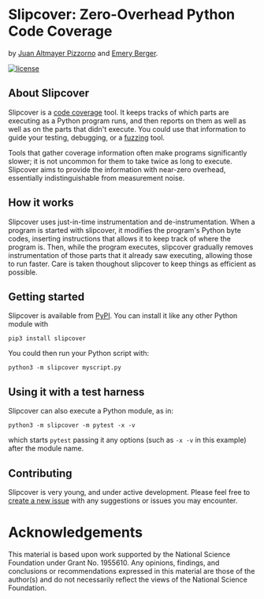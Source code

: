 # Slipcover: Zero-Overhead Python Code Coverage
by [Juan Altmayer Pizzorno](https://github.com/jaltmayerpizzorno) and [Emery Berger](https://emeryberger.com).

[![license](https://img.shields.io/github/license/mashape/apistatus.svg)](LICENSE)

## About Slipcover
Slipcover is a [code coverage](https://en.wikipedia.org/wiki/Code_coverage) tool.
It keeps tracks of which parts are executing as a Python program runs, and then reports
on them as well as well as on the parts that didn't execute.
You could use that information to guide your testing, debugging, or a
[fuzzing](https://en.wikipedia.org/wiki/Fuzzing) tool.

Tools that gather coverage information often make programs significantly slower;
it is not uncommon for them to take twice as long to execute.
Slipcover aims to provide the information with near-zero overhead, essentially
indistinguishable from measurement noise.

## How it works
Slipcover uses just-in-time instrumentation and de-instrumentation.
When a program is started with slipcover, it modifies the program's Python byte codes,
inserting instructions that allows it to keep track of where the program is.
Then, while the program executes, slipcover gradually removes instrumentation of those
parts that it already saw executing, allowing those to run faster.
Care is taken thoughout slipcover to keep things as efficient as possible.

## Getting started
Slipcover is available from [PyPI](https://pypi.org/project/slipcover).
You can install it like any other Python module with
```console
pip3 install slipcover
```

You could then run your Python script with:
```console
python3 -m slipcover myscript.py
```

## Using it with a test harness
Slipcover can also execute a Python module, as in:
```console
python3 -m slipcover -m pytest -x -v
```
which starts `pytest` passing it any options (such as `-x -v` in this example)
after the module name.

## Contributing
Slipcover is very young, and under active development.
Please feel free to [create a new issue](https://github.com/jaltmayerpizzorno/slipcover/issues/new)
with any suggestions or issues you may encounter.

# Acknowledgements
This material is based upon work supported by the National Science
Foundation under Grant No. 1955610. Any opinions, findings, and
conclusions or recommendations expressed in this material are those of
the author(s) and do not necessarily reflect the views of the National
Science Foundation.

